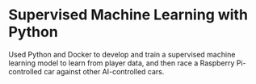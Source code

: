 # Supervised Machine Learning with Python
Used Python and Docker to develop and train a supervised machine learning model to learn from player data, and then race a Raspberry Pi-controlled car against other AI-controlled cars.
